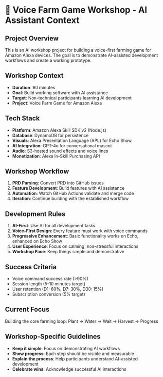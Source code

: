 # 🌾 Voice Farm Game Workshop - AI Assistant Context

## Project Overview
This is an AI workshop project for building a voice-first farming game for Amazon Alexa devices. The goal is to demonstrate AI-assisted development workflows and create a working prototype.

## Workshop Context
- **Duration**: 90 minutes
- **Goal**: Build working software with AI assistance
- **Target**: Non-technical participants learning AI development
- **Project**: Voice Farm Game for Amazon Alexa

## Tech Stack
- **Platform**: Amazon Alexa Skill SDK v2 (Node.js)
- **Database**: DynamoDB for persistence
- **Visuals**: Alexa Presentation Language (APL) for Echo Show
- **AI Integration**: GPT-4o for conversational mascot
- **Audio**: S3-hosted sound effects and voice lines
- **Monetization**: Alexa In-Skill Purchasing API

## Workshop Workflow
1. **PRD Parsing**: Convert PRD into GitHub issues
2. **Feature Development**: Build features with AI assistance
3. **Automation**: Watch GitHub Actions validate and merge code
4. **Iteration**: Continue building with the established workflow

## Development Rules
1. **AI-First**: Use AI for all development tasks
2. **Voice-First Design**: Every feature must work with voice commands
3. **Progressive Enhancement**: Basic functionality works on Echo, enhanced on Echo Show
4. **User Experience**: Focus on calming, non-stressful interactions
5. **Workshop Pace**: Keep things simple and demonstrative

## Success Criteria
- Voice command success rate (>90%)
- Session length (5-10 minutes target)
- User retention (D1: 60%, D7: 30%, D30: 15%)
- Subscription conversion (5% target)

## Current Focus
Building the core farming loop: Plant → Water → Wait → Harvest → Progress

## Workshop-Specific Guidelines
- **Keep it simple**: Focus on demonstrating AI workflows
- **Show progress**: Each step should be visible and measurable
- **Explain the process**: Help participants understand AI-assisted development
- **Celebrate wins**: Acknowledge successful AI interactions 